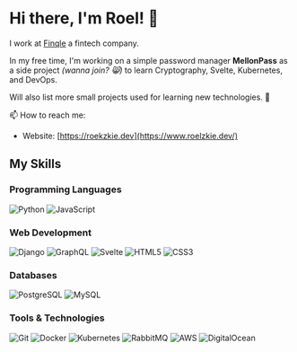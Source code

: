 # Hi there, I'm Roel! 👋

I work at [Finqle](https://finqle.com/) a fintech company.

In my free time, I'm working on a simple password manager **MellonPass** as a side project _(wanna join? 😸)_ to learn Cryptography, Svelte, Kubernetes, and DevOps.

Will also list more small projects used for learning new technologies. 🚀

📫 How to reach me:
- Website: [https://roekzkie.dev](https://www.roelzkie.dev/)

## My Skills

### Programming Languages
![Python](https://img.shields.io/badge/-Python-3776AB?logo=python&logoColor=white&style=flat-square)
![JavaScript](https://img.shields.io/badge/-JavaScript-F7DF1E?logo=javascript&logoColor=black&style=flat-square)

### Web Development
![Django](https://img.shields.io/badge/-Django-092E20?logo=django&logoColor=white&style=flat-square)
![GraphQL](https://img.shields.io/badge/-GraphQL-E10098?logo=graphql&logoColor=white&style=flat-square)
![Svelte](https://img.shields.io/badge/-Svelte-FE3F00?logo=svelte&logoColor=white&style=flat-square)
![HTML5](https://img.shields.io/badge/-HTML5-E34F26?logo=html5&logoColor=white&style=flat-square)
![CSS3](https://img.shields.io/badge/-CSS3-1572B6?logo=css3&logoColor=white&style=flat-square)

### Databases
![PostgreSQL](https://img.shields.io/badge/-PostgreSQL-336791?logo=postgresql&logoColor=white&style=flat-square)
![MySQL](https://img.shields.io/badge/-MySQL-4479A1?logo=mysql&logoColor=white&style=flat-square)

### Tools & Technologies
![Git](https://img.shields.io/badge/-Git-F05032?logo=git&logoColor=white&style=flat-square)
![Docker](https://img.shields.io/badge/-Docker-2496ED?logo=docker&logoColor=white&style=flat-square)
![Kubernetes](https://img.shields.io/badge/-Kubernetes-326CE5?logo=kubernetes&logoColor=white&style=flat-square)
![RabbitMQ](https://img.shields.io/badge/-RabbitMQ-FF6600?logo=rabbitmq&logoColor=white&style=flat-square)
![AWS](https://img.shields.io/badge/-AWS-232F3E?logo=amazon-aws&logoColor=white&style=flat-square)
![DigitalOcean](https://img.shields.io/badge/-DigitalOcean-0080FF?logo=digitalocean&logoColor=white&style=flat-square)
